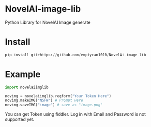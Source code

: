 # NovelAI-image-lib
Python Library for NovelAI Image generate

# Install
```py
pip install git+https://github.com/emptycan1010/NovelAi-image-lib
```

# Example

```py
import novelaiimglib

novimg = novelaiimglib.reqform("Your Token Here")
novimg.makeIMG("NSFW") # Prompt Here
novimg.saveIMG("image") # save as "image.png"
```

You can get Token using fiddler. Log in with Email and Password is not supported yet.
